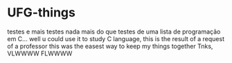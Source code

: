 # UFG-things
testes e mais testes
nada mais do que testes de uma lista de programação em C...
well u could use it to study C language, this is the result of a request of a professor
this was the easest way to keep my things together
Tnks, VLWWWW FLWWWW
